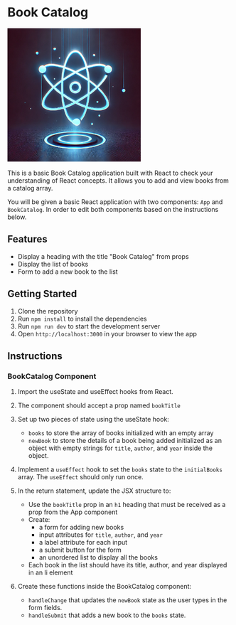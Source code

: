 # Book Catalog

<img src='./assets/react.webp' width="300px">

This is a basic Book Catalog application built with React to check your understanding of React concepts. It allows you to add and view books from a catalog array.

You will be given a basic React application with two components: `App` and `BookCatalog`. In order to edit both components based on the instructions below.

## Features

- Display a heading with the title "Book Catalog" from props
- Display the list of books
- Form to add a new book to the list



## Getting Started

1. Clone the repository
2. Run `npm install` to install the dependencies
3. Run `npm run dev` to start the development server
4. Open `http://localhost:3000` in your browser to view the app


## Instructions

### BookCatalog Component

1. Import the useState and useEffect hooks from React.

1. The component should accept a prop named `bookTitle`

1. Set up two pieces of state using the useState hook:
    - `books` to store the array of books initialized with an empty array
    - `newBook` to store the details of a book being added initialized as an object with empty strings for `title`, `author`, and `year` inside the object.

1. Implement a `useEffect` hook to set the `books` state to the `initialBooks` array. The `useEffect` should only run once.

1. In the return statement, update the JSX structure to:
    - Use the `bookTitle` prop in an `h1` heading that must be received as a prop from the App component
    - Create:
        - a form for adding new books
        - input attributes for `title`, `author`, and `year`
        - a label attribute for each input
        - a submit button for the form
        - an unordered list to display all the books
    - Each book in the list should have its title, author, and year displayed in an li element


1. Create these functions inside the BookCatalog component:
    - `handleChange` that updates the `newBook` state as the user types in the form fields.
    - `handleSubmit` that adds a new book to the `books` state.


